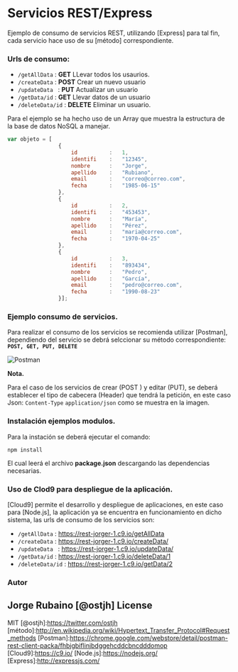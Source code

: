 # Servicios REST/Express

Ejemplo de consumo de servicios REST, utilizando [Express] para tal fin, cada servicio hace uso de su [método] correspondiente.

### Urls de consumo:

* ```/getAllData``` : **GET**  LLevar todos los usaurios.
* ```/createData``` : **POST** Crear un nuevo usuario 
* ```/updateData ``` : **PUT**  Actualizar un usuario
* ```/getData/id``` : **GET** Llevar datos de un usuario
* ```/deleteData/id``` : **DELETE** Eliminar un usuario.

Para el ejemplo se ha hecho uso de un Array que muestra la estructura de la base de datos NoSQL a manejar.

```javascript
var objeto = [
				{
					id 			: 	1, 
					identifi	: 	"12345",
					nombre 		: 	"Jorge", 
					apellido	: 	"Rubiano", 
					email		: 	"correo@correo.com", 
					fecha		: 	"1985-06-15"
				},
				{
					id 			: 	2, 
					identifi	: 	"453453",
					nombre 		: 	"María", 
					apellido	: 	"Pérez", 
					email		: 	"maria@correo.com",
					fecha		: 	"1970-04-25"
				},
				{
					id 			: 	3, 
					identifi	: 	"893434",
					nombre 		: 	"Pedro", 
					apellido	: 	"García", 
					email		: 	"pedro@correo.com", 
					fecha		: 	"1990-08-23"
				}];
```


### Ejemplo consumo de servicios.

Para realizar el consumo de los servicios se recomienda utilizar [Postman], dependiendo del servicio se debrá selccionar su método correspondiente: 
**```POST, GET, PUT, DELETE```**

![Postman](https://dl.dropboxusercontent.com/u/181689/postmanCreate.png)

**Nota.**

Para el caso de los servicios de crear (POST ) y editar (PUT), se deberá establecer el tipo de cabecera (Header) que tendrá la petición, en este caso Json: 
```Content-Type``` ```application/json``` como se muestra en la imagen.

### Instalación ejemplos modulos.

Para la instación se deberá ejecutar el comando:

```
npm install
```

El cual leerá el archivo **package.json** descargando las dependencias necesarias.

### Uso de Clod9 para despliegue de la aplicación.

[Cloud9] permite el desarrollo y despliegue de aplicaciones, en este caso para [Node.js], la aplicación ya se encuentra en funcionamiento en dicho sistema, las urls de consumo de los servicios son:

* ```/getAllData``` : https://rest-jorger-1.c9.io/getAllData
* ```/createData``` : https://rest-jorger-1.c9.io/createData/
* ```/updateData ``` : https://rest-jorger-1.c9.io/updateData/
* ```/getData/id``` : https://rest-jorger-1.c9.io/deleteData/1
* ```/deleteData/id``` : https://rest-jorger-1.c9.io/getData/2

### Autor
Jorge Rubaino [@ostjh]
License
----
MIT
[@ostjh]:https://twitter.com/ostjh
[método]:http://en.wikipedia.org/wiki/Hypertext_Transfer_Protocol#Request_methods
[Postman]:https://chrome.google.com/webstore/detail/postman-rest-client-packa/fhbjgbiflinjbdggehcddcbncdddomop
[Cloud9]:https://c9.io/
[Node.js]:https://nodejs.org/
[Express]:http://expressjs.com/
